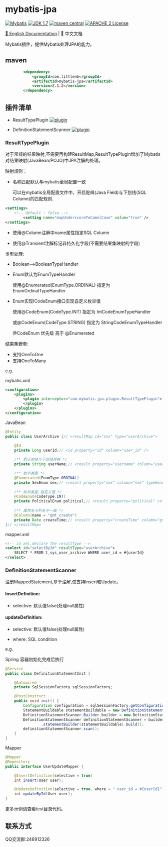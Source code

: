 # mybatis-jpa

[![Mybatis](https://img.shields.io/badge/mybatis-3.4.x-brightgreen.svg)](https://maven-badges.herokuapp.com/maven-central/org.mybatis/mybatis)
[![JDK 1.7](https://img.shields.io/badge/JDK-1.7-green.svg)]()
[![maven central](https://img.shields.io/badge/version-2.1.2-brightgreen.svg)](http://search.maven.org/#artifactdetails%7Ccom.github.cnsvili%7Cmybatis-jpa%7C2.1.2%7C)
[![APACHE 2 License](https://img.shields.io/badge/license-Apache2-blue.svg?style=flat)](LICENSE)

[:book: English Documentation](README-EN.md) | :book: 中文文档

Mybatis插件，提供Mybatis处理JPA的能力。

## maven

```xml
        <dependency>
            <groupId>com.littlenb</groupId>
            <artifactId>mybatis-jpa</artifactId>
            <version>2.1.2</version>
        </dependency>
```

## 插件清单

+ ResultTypePlugin [![plugin](https://img.shields.io/badge/plugin-resolved-green.svg)]()

+ DefinitionStatementScanner [![plugin](https://img.shields.io/badge/plugin-resolved-green.svg)]()

### ResultTypePlugin

对于常规的结果映射,不需要再构建ResultMap,ResultTypePlugin增加了Mybatis对结果映射(JavaBean/POJO)中JPA注解的处理。

映射规则：

+ 名称匹配默认与mybatis全局配置一致

  可以在mybatis全局配置文件中，开启驼峰(Java Field)与下划线(SQL Column)的匹配规则.

```xml
<settings>
    <!-- default : false -->
		<setting name="mapUnderscoreToCamelCase" value="true" />
</settings>
```

+ 使用@Column注解中name属性指定SQL Column

+ 使用@Transient注解标记非持久化字段(不需要结果集映射的字段)

类型处理:

+ Boolean-->BooleanTypeHandler

+ Enum默认为EnumTypeHandler

  使用@Enumerated(EnumType.ORDINAL) 指定为 EnumOrdinalTypeHandler

+ Enum实现ICodeEnum接口实现自定义枚举值

  使用@CodeEnum(CodeType.INT) 指定为 IntCodeEnumTypeHandler
  
  或@CodeEnum(CodeType.STRING) 指定为 StringCodeEnumTypeHandler
  
  @CodeEnum 优先级 高于 @Enumerated

结果集嵌套:

+ 支持OneToOne
+ 支持OneToMany

e.g.

mybatis.xml

```xml
<configuration>
    <plugins>
		<plugin interceptor="com.mybatis.jpa.plugin.ResultTypePlugin">
		</plugin>
	</plugins>
</configuration>
```

JavaBean

```JAVA
@Entity
public class UserArchive {// <resultMap id="xxx" type="userArchive">

    @Id
    private Long userId;// <id property="id" column="user_id" />
                           
    /** 默认驼峰与下划线转换 */
    private String userName;// <result property="username" column="user_name"/>

    /** 枚举类型 */
    @Enumerated(EnumType.ORDINAL)
    private SexEnum sex;// <result property="sex" column="sex" typeHandler=EnumOrdinalTypeHandler/>
    
    /** 枚举类型,自定义值 */
    @CodeEnum(CodeType.INT)
    private PoliticalEnum political;// <result property="political" column="political" typeHandler=IntCodeEnumTypeHandler/>
    
    /** 属性名与列名不一致 */
    @Column(name = "gmt_create")
    private Date createTime;// <result property="createTime" column="gmt_create"/>
}// </resultMap>
```

mapper.xml

```xml
<!-- in xml,declare the resultType -->
<select id="selectById" resultType="userArchive">
	SELECT * FROM t_sys_user_archive WHERE user_id = #{userId}
</select>
```

### DefinitionStatementScanner

注册MappedStatement,基于注解,仅支持Insert和Update。

#### InsertDefinition:

+ selective: 默认值false(处理null属性)

#### updateDefinition:

+ selective: 默认值false(处理null属性)

+ where: SQL condition

e.g.

Spring 容器初始化完成后执行

```java
@Service
public class DefinitionStatementInit {

    @Autowired
    private SqlSessionFactory sqlSessionFactory;

    @PostConstruct
    public void init() {
        Configuration configuration = sqlSessionFactory.getConfiguration();
        StatementBuildable statementBuildable = new DefinitionStatementBuilder(configuration);
        DefinitionStatementScanner.Builder builder = new DefinitionStatementScanner.Builder();
        DefinitionStatementScanner definitionStatementScanner = builder.configuration(configuration).basePackages(new String[]{"com.mybatis.jpa.mapper"})
                .statementBuilder(statementBuildable).build();
        definitionStatementScanner.scan();
    }
}
```

Mapper

```Java
@Mapper
@Repository
public interface UserUpdateMapper {

    @InsertDefinition(selective = true)
    int insert(User user);

    @UpdateDefinition(selective = true, where = " user_id = #{userId}")
    int updateById(User user);
}
```

更多示例请查看test目录代码。

## 联系方式
QQ交流群:246912326
